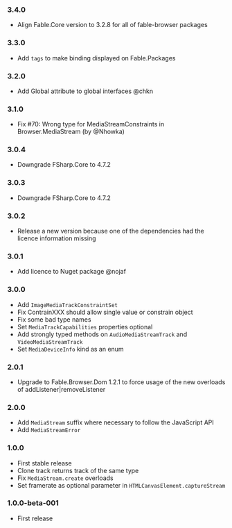 ### 3.4.0 

* Align Fable.Core version to 3.2.8 for all of fable-browser packages

### 3.3.0 

* Add `tags` to make binding displayed on Fable.Packages

### 3.2.0

* Add Global attribute to global interfaces @chkn

### 3.1.0

* Fix #70: Wrong type for MediaStreamConstraints in Browser.MediaStream (by @Nhowka)

### 3.0.4

* Downgrade FSharp.Core to 4.7.2

### 3.0.3

* Downgrade FSharp.Core to 4.7.2

### 3.0.2

* Release a new version because one of the dependencies had the licence information missing

### 3.0.1

* Add licence to Nuget package @nojaf

### 3.0.0

* Add `ImageMediaTrackConstraintSet`
* Fix ContrainXXX should allow single value or constrain object
* Fix some bad type names
* Set `MediaTrackCapabilities` properties optional
* Add strongly typed methods on `AudioMediaStreamTrack` and `VideoMediaStreamTrack`
* Set `MediaDeviceInfo` kind as an enum

### 2.0.1

* Upgrade to Fable.Browser.Dom 1.2.1 to force usage of the new overloads of addListener|removeListener

### 2.0.0

* Add `MediaStream` suffix where necessary to follow the JavaScript API
* Add `MediaStreamError`

### 1.0.0

* First stable release
* Clone track returns track of the same type
* Fix `MediaStream.create` overloads
* Set framerate as optional parameter in `HTMLCanvasElement.captureStream`


### 1.0.0-beta-001

* First release
